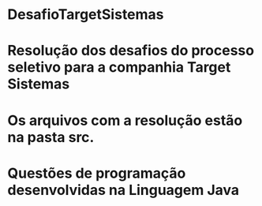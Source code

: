 # DesafioTargetSistemas
# Resolução dos desafios do processo seletivo para a companhia Target Sistemas
# Os arquivos com a resolução estão na pasta src.
# Questões de programação desenvolvidas na Linguagem Java
